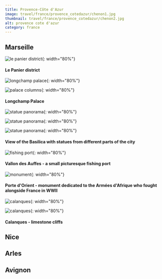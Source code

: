 ```yaml
---
title: Provence-Côte d'Azur
image: travel/france/provence_cotedazur/chenon1.jpg
thumbnail: travel/france/provence_cotedazur/chenon2.jpg
alt: provence cote d'azur
category: france
---
```


## Marseille

![le panier district](./assets/img/travel/france/provence_cotedazur/marseille_panier.jpg){: width="80%"}

#### Le Panier district

![longchamp palace](./assets/img/travel/france/provence_cotedazur/marseille_longchamp1.jpg){: width="80%"}

![palace columns](./assets/img/travel/france/provence_cotedazur/marseille_longchamp2.jpg){: width="80%"}

#### Longchamp Palace

![statue panorama](./assets/img/travel/france/provence_cotedazur/marseille_statue1.jpg){: width="80%"}

![statue panorama](./assets/img/travel/france/provence_cotedazur/marseille_statue2.jpg){: width="80%"}

![statue panorama](./assets/img/travel/france/provence_cotedazur/marseille_statue3.jpg){: width="80%"}

#### View of the Basilica with statues from different parts of the city

![fishing port](./assets/img/travel/france/provence_cotedazur/marseille_auffes.jpg){: width="80%"}

#### Vallon des Auffes - a small picturesque fishing port

![monument](./assets/img/travel/france/provence_cotedazur/marseille_monument.jpg){: width="80%"}

#### Porte d'Orient - monument dedicated to the Armées d'Afrique who fought alongside France in WWII

![calanques](./assets/img/travel/france/provence_cotedazur/marseille_calanques1.jpg){: width="80%"}

![calanques](./assets/img/travel/france/provence_cotedazur/marseille_calanques2.jpg){: width="80%"}

#### Calanques - limestone cliffs

## Nice

## Arles

## Avignon
